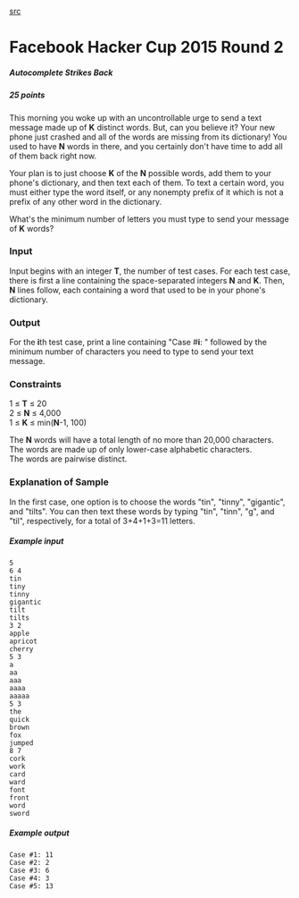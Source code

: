 [src](https://www.facebook.com/hackercup/problems.php?pid=1525315704386390&round=323882677799153)

# Facebook Hacker Cup 2015 Round 2

##### Autocomplete Strikes Back

##### 25 points 

This morning you woke up with an uncontrollable urge to send a text message
made up of **K** distinct words. But, can you believe it? Your new phone just
crashed and all of the words are missing from its dictionary! You used to have
**N** words in there, and you certainly don't have time to add all of them
back right now.

Your plan is to just choose **K** of the **N** possible words, add them to
your phone's dictionary, and then text each of them. To text a certain word,
you must either type the word itself, or any nonempty prefix of it which is
not a prefix of any other word in the dictionary.

What's the minimum number of letters you must type to send your message of
**K** words?

### Input

Input begins with an integer **T**, the number of test cases. For each test
case, there is first a line containing the space-separated integers **N** and
**K**. Then, **N** lines follow, each containing a word that used to be in
your phone's dictionary.

### Output

For the **i**th test case, print a line containing "Case #**i**: " followed by
the minimum number of characters you need to type to send your text message.

### Constraints

1 ≤ **T** ≤ 20  
2 ≤ **N** ≤ 4,000  
1 ≤ **K** ≤ min(**N**-1, 100)  

The **N** words will have a total length of no more than 20,000 characters.  
The words are made up of only lower-case alphabetic characters.  
The words are pairwise distinct.  

### Explanation of Sample

In the first case, one option is to choose the words "tin", "tinny",
"gigantic", and "tilts". You can then text these words by typing "tin",
"tinn", "g", and "til", respectively, for a total of 3+4+1+3=11 letters.

##### Example input

```
5
6 4
tin
tiny
tinny
gigantic
tilt
tilts
3 2
apple
apricot
cherry
5 3
a
aa
aaa
aaaa
aaaaa
5 3
the
quick
brown
fox
jumped
8 7
cork
work
card
ward
font
front
word
sword

```

##### Example output

```
Case #1: 11
Case #2: 2
Case #3: 6
Case #4: 3
Case #5: 13

```
